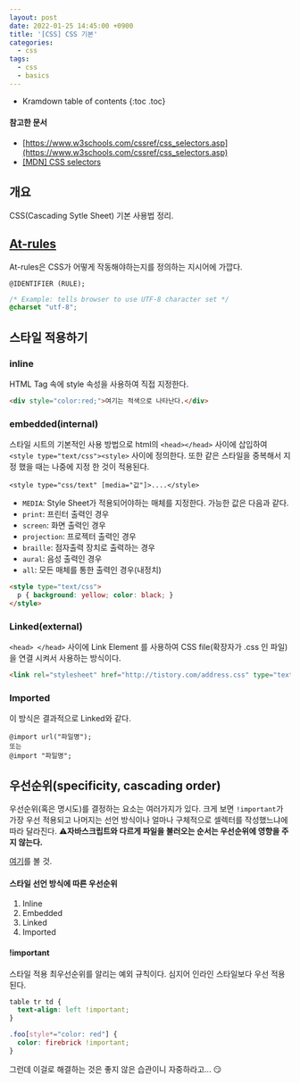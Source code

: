 ```yaml
---
layout: post
date: 2022-01-25 14:45:00 +0900
title: '[CSS] CSS 기본'
categories:
  - css
tags:
  - css
  - basics
---
```


* Kramdown table of contents
{:toc .toc}

#### 참고한 문서

- [https://www.w3schools.com/cssref/css_selectors.asp](https://www.w3schools.com/cssref/css_selectors.asp)
- [\[MDN\] CSS selectors](https://developer.mozilla.org/en-US/docs/Web/CSS/CSS_Selectors)

## 개요

CSS(Cascading Sytle Sheet) 기본 사용법 정리.

## [At-rules](https://developer.mozilla.org/en-US/docs/Web/CSS/At-rule)

At-rules은 CSS가 어떻게 작동해야하는지를 정의하는 지시어에 가깝다.

```
@IDENTIFIER (RULE);
```

```css
/* Example: tells browser to use UTF-8 character set */
@charset "utf-8";
```

## 스타일 적용하기

### inline

HTML Tag 속에 style 속성을 사용하여 직접 지정한다.

```html
<div style="color:red;">여기는 적색으로 나타난다.</div>
```

### embedded(internal)

스타일 시트의 기본적인 사용 방법으로 html의 `<head></head>` 사이에 삽입하여 `<style type="text/css"><style>` 사이에 정의한다. 또한 같은 스타일을 중복해서 지정 했을 때는 나중에 지정 한 것이 적용된다.

```
<style type="css/text" [media="값"]>....</style>
```

- `MEDIA`: Style Sheet가 적용되어야하는 매체를 지정한다. 가능한 값은 다음과 같다.
- `print`: 프린터 출력인 경우
- `screen`: 화면 출력인 경우
- `projection`: 프로젝터 출력인 경우
- `braille`: 점자출력 장치로 출력하는 경우
- `aural`: 음성 출력인 경우
- `all`: 모든 매체를 통한 출력인 경우(내정치)

```html
<style type="text/css">
  p { background: yellow; color: black; }
</style>
```

### Linked(external)

`<head> </head>` 사이에 Link Element 를 사용하여 CSS file(확장자가 .css 인 파일)을 연결 시켜서 사용하는 방식이다.

```html
<link rel="stylesheet" href="http://tistory.com/address.css" type="text/css"/>
```

### Imported

이 방식은 결과적으로 Linked와 같다.

```
@import url("파일명");
또는
@import "파일명";
```

## 우선순위(specificity, cascading order)

우선순위(혹은 명시도)를 결정하는 요소는 여러가지가 있다. 크게 보면 `!important`가 가장 우선 적용되고 나머지는 선언 방식이나 얼마나 구체적으로 셀렉터를 작성했느냐에 따라 달라진다. ⚠️**자바스크립트와 다르게 파일을 불러오는 순서는 우선순위에 영향을 주지 않는다.**

[여기](https://developer.mozilla.org/en-US/docs/Web/CSS/Specificity)를 볼 것.

#### 스타일 선언 방식에 따른 우선순위

1. Inline
1. Embedded
1. Linked
1. Imported

#### !important

스타일 적용 최우선순위를 알리는 예외 규칙이다. 심지어 인라인 스타일보다 우선 적용된다.

```css
table tr td {
  text-align: left !important;
}

.foo[style*="color: red"] {
  color: firebrick !important;
}
```

그런데 이걸로 해결하는 것은 좋지 않은 습관이니 자중하라고... 😏
